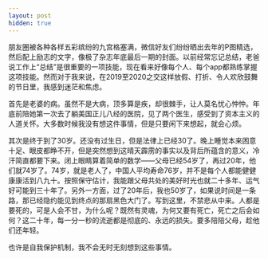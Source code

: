 ```yaml
---
layout: post
hidden: true
---
```


朋友圈被各种各样五彩缤纷的九宫格塞满，微信好友们纷纷晒出去年的P图精选，然后配上励志的文字，像极了杂志年底最后一期的封面。以前经常忘记总结，老爸说工作上“总结”是很重要的一项技能，现在看来好像每个人、每个app都熟练掌握这项技能。然而对于我来说，在2019至2020之交这样放假、打折、令人欢欣鼓舞的节日里，我感到迷茫和焦虑。

首先是老婆的病。虽然不是大病，顶多算是疾，却很棘手，让人莫名忧心忡忡。年底前陪她第一次去了躺美国正儿八经的医院，见了两个医生，感受到了资本主义的人道关怀。大多数时候我没有想这件事情，但是只要闲下来想起，就会心烦。

其次是终于到了30岁。还没有过生日，但是法律上已经30了。晚上睡觉本来困意十足、眼皮都睁不开，但是突然想到这晴天霹雳的事实以及背后所蕴含的意义，冷汗简直都要下来。闭上眼睛算着简单的数学——父母已经54岁了，再过20年，他们就74岁了。74岁，就是老人了，中国人平均寿命76岁，并不是每个人都能健健康康活到八九十。按照保守估计，我能跟父母共处的美好时光也就二十多年、运气好可能到三十年了。另外一方面，过了20年后，我也50岁了，如果说时间是一条路，那已经隐约能见到终点的那扇黑色大门了。写到这里，不禁悲从中来。人都是要死的，可是人会不甘，为什么呢？既然有灵魂，为何又要有死亡，死亡之后会如何？这二十年，每一分一秒的流逝都是彻底的、永远的损失。要多陪陪父母，趁他们还年轻。

也许是自我保护机制，我不会无时无刻想到这些事情。